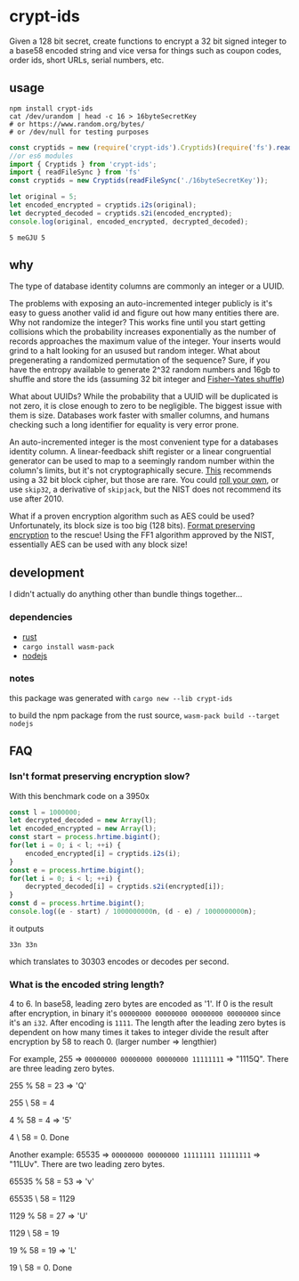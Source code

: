 # crypt-ids
Given a 128 bit secret, create functions to encrypt a 32 bit signed integer to a base58 encoded string and vice versa for things such as coupon codes, order ids, short URLs, serial numbers, etc.
## usage
```shell
npm install crypt-ids
cat /dev/urandom | head -c 16 > 16byteSecretKey
# or https://www.random.org/bytes/
# or /dev/null for testing purposes
```
```js
const cryptids = new (require('crypt-ids').Cryptids)(require('fs').readFileSync('./16byteSecretKey'));
//or es6 modules
import { Cryptids } from 'crypt-ids';
import { readFileSync } from 'fs'
const cryptids = new Cryptids(readFileSync('./16byteSecretKey'));

let original = 5;
let encoded_encrypted = cryptids.i2s(original);
let decrypted_decoded = cryptids.s2i(encoded_encrypted);
console.log(original, encoded_encrypted, decrypted_decoded);
```
```
5 meGJU 5
```
## why
The type of database identity columns are commonly an integer or a UUID.

The problems with exposing an auto-incremented integer publicly is it's easy to guess another valid id and figure out how many entities there are. Why not randomize the integer? This works fine until you start getting collisions which the probability increases exponentially as the number of records approaches the maximum value of the integer. Your inserts would grind to a halt looking for an usused but random integer. What about pregenerating a randomized permutation of the sequence? Sure, if you have the entropy available to generate 2^32 random numbers and 16gb to shuffle and store the ids (assuming 32 bit integer and [Fisher–Yates shuffle](https://en.wikipedia.org/wiki/Fisher%E2%80%93Yates_shuffle))

What about UUIDs? While the probability that a UUID will be duplicated is not zero, it is close enough to zero to be negligible. The biggest issue with them is size. Databases work faster with smaller columns, and humans checking such a long identifier for equality is very error prone.

An auto-incremented integer is the most convenient type for a databases identity column. A linear-feedback shift register or a linear congruential generator can be used to map to a seemingly random number within the column's limits, but it's not cryptographically secure. [This](https://stackoverflow.com/a/3156231/1201238) recommends using a 32 bit block cipher, but those are rare. You could [roll your own](https://security.stackexchange.com/q/18197/123140), or use `skip32`, a derivative of `skipjack`, but the NIST does not recommend its use after 2010.

What if a proven encryption algorithm such as AES could be used? Unfortunately, its block size is too big (128 bits). [Format preserving encryption](https://en.wikipedia.org/wiki/Format-preserving_encryption) to the rescue! Using the FF1 algorithm approved by the NIST, essentially AES can be used with any block size! 
## development
I didn't actually do anything other than bundle things together...
### dependencies
* [rust](https://rustup.rs/)
* `cargo install wasm-pack`
* [nodejs](https://nodejs.org/)

### notes
this package was generated with `cargo new --lib crypt-ids`

to build the npm package from the rust source, `wasm-pack build --target nodejs`

## FAQ
### Isn't format preserving encryption slow?
With this benchmark code on a 3950x
```js
const l = 1000000;
let decrypted_decoded = new Array(l);
let encoded_encrypted = new Array(l);
const start = process.hrtime.bigint();
for(let i = 0; i < l; ++i) {
    encoded_encrypted[i] = cryptids.i2s(i);
}
const e = process.hrtime.bigint();
for(let i = 0; i < l; ++i) {
    decrypted_decoded[i] = cryptids.s2i(encrypted[i]);
}
const d = process.hrtime.bigint();
console.log((e - start) / 1000000000n, (d - e) / 1000000000n);
```
it outputs
```
33n 33n
```
which translates to 30303 encodes or decodes per second.
### What is the encoded string length?
4 to 6. In base58, leading zero bytes are encoded as '1'. If 0 is the result after encryption, in binary it's `00000000 00000000 00000000 00000000` since it's an `i32`. After encoding is `1111`. The length after the leading zero bytes is dependent on how many times it takes to integer divide the result after encryption by 58 to reach 0. (larger number => lengthier)

For example, 255 => `00000000 00000000 00000000 11111111` => "1115Q". There are three leading zero bytes.

255 % 58 = 23 => 'Q'

255 \ 58 = 4

4 % 58 = 4 => '5'

4 \ 58 = 0. Done

Another example: 65535 => `00000000 00000000 11111111 11111111` => "11LUv". There are two leading zero bytes.

65535 % 58 = 53 => 'v'

65535 \ 58 = 1129

1129 % 58 = 27 => 'U'

1129 \ 58 = 19

19 % 58 = 19 => 'L'

19 \ 58 = 0. Done
